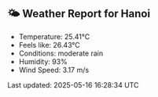 <!-- WEATHER-START -->
## 🌤 Weather Report for Hanoi

- Temperature: 25.41°C
- Feels like: 26.43°C
- Conditions: moderate rain
- Humidity: 93%
- Wind Speed: 3.17 m/s

Last updated: 2025-05-16 16:28:34 UTC
<!-- WEATHER-END -->
